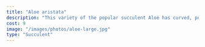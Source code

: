 ```yaml
---
title: "Aloe aristata"
description: "This variety of the popular succulent Aloe has curved, pointed leaves that are pale green with white spots and a spikey trim. This attractive and easy-to-care-for gem is the perfect addition to any bright space."
cost: 9
image: "/images/photos/aloe-large.jpg"
type: "Succulent"
---
```

